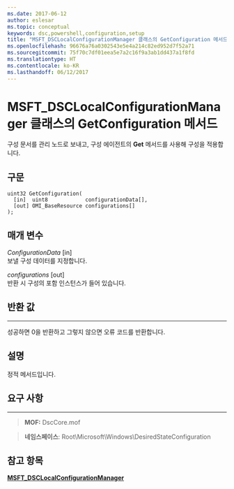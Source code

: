 ```yaml
---
ms.date: 2017-06-12
author: eslesar
ms.topic: conceptual
keywords: dsc,powershell,configuration,setup
title: "MSFT_DSCLocalConfigurationManager 클래스의 GetConfiguration 메서드"
ms.openlocfilehash: 96676a76a0302543e5e4a214c82ed952d7f52a71
ms.sourcegitcommit: 75f70c7df01eea5e7a2c16f9a3ab1dd437a1f8fd
ms.translationtype: HT
ms.contentlocale: ko-KR
ms.lasthandoff: 06/12/2017
---
```

<a id="getconfiguration-method-of-the-msftdsclocalconfigurationmanager-class" class="xliff"></a>
# MSFT_DSCLocalConfigurationManager 클래스의 GetConfiguration 메서드

구성 문서를 관리 노드로 보내고, 구성 에이전트의 **Get** 메서드를 사용해 구성을 적용합니다.

<a id="syntax" class="xliff"></a>
구문
------

```mof
uint32 GetConfiguration(
  [in]  uint8            configurationData[],
  [out] OMI_BaseResource configurations[]
);
```

<a id="parameters" class="xliff"></a>
매개 변수
----------

*ConfigurationData* \[in\]  
보낼 구성 데이터를 지정합니다.

*configurations* \[out\]  
반환 시 구성의 포함 인스턴스가 들어 있습니다.

<a id="return-value" class="xliff"></a>
## 반환 값
------------

성공하면 0을 반환하고 그렇지 않으면 오류 코드를 반환합니다.

<a id="remarks" class="xliff"></a>
## 설명

정적 메서드입니다.

<a id="requirements" class="xliff"></a>
## 요구 사항
------------
>**MOF:** DscCore.mof

>**네임스페이스**: Root\Microsoft\Windows\DesiredStateConfiguration


<a id="see-also" class="xliff"></a>
## 참고 항목


[**MSFT_DSCLocalConfigurationManager**](msft-dsclocalconfigurationmanager.md)
 

 



